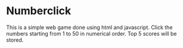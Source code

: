 # Numberclick
This is a simple web game done using html and javascript. 
Click the numbers starting from 1 to 50 in numerical order.
Top 5 scores will be stored.

